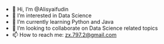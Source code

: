 - 👋 Hi, I’m @Alisyaifudin
- 👀 I’m interested in Data Science
- 🌱 I’m currently learning Python and Java
- 💞️ I’m looking to collaborate on Data Science related topics
- 📫 How to reach me: zx.797.2@gmail.com

<!---
Alisyaifudin/Alisyaifudin is a ✨ special ✨ repository because its `README.md` (this file) appears on your GitHub profile.
You can click the Preview link to take a look at your changes.
--->
